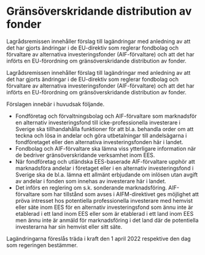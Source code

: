 # Gränsöverskridande distribution av fonder

Lagrådsremissen innehåller förslag till lagändringar med anledning av att det har gjorts ändringar i de EU-direktiv som reglerar fondbolag och förvaltare av alternativa investeringsfonder (AIF-förvaltare) och att det har införts en EU-förordning om gränsöverskridande distribution av fonder.

Lagrådsremissen innehåller förslag till lagändringar med anledning av att det har gjorts ändringar i de EU-direktiv som reglerar fondbolag och förvaltare av alternativa investeringsfonder (AIF-förvaltare) och att det har införts en EU-förordning om gränsöverskridande distribution av fonder.

Förslagen innebär i huvudsak följande.

* Fondföretag och förvaltningsbolag och AIF-förvaltare som marknadsför en alternativ investeringsfond till icke-professionella investerare i Sverige ska tillhandahålla funktioner för att bl.a. behandla order om att teckna och lösa in andelar och göra utbetalningar till andelsägarna i fondföretaget eller den alternativa investeringsfonden här i landet.
* Fondbolag och AIF-förvaltare ska lämna viss ytterligare information när de bedriver gränsöverskridande verksamhet inom EES.
* När fondföretag och utländska EES-baserade AIF-förvaltare upphör att marknadsföra andelar i företaget eller i en alternativ investeringsfond i Sverige ska de bl.a. lämna ett allmänt erbjudande om inlösen utan avgift av andelar i fonden som innehas av investerare här i landet.
* Det införs en reglering om s.k. sonderande marknadsföring. AIF-förvaltare som har tillstånd som avses i AIFM-direktivet ges möjlighet att pröva intresset hos potentiella professionella investerare med hemvist eller säte inom EES för en alternativ investeringsfond som ännu inte är etablerad i ett land inom EES eller som är etablerad i ett land inom EES men ännu inte är anmäld för marknadsföring i det land där de potentiella investerarna har sin hemvist eller sitt säte.

Lagändringarna föreslås träda i kraft den 1 april 2022 respektive den dag som regeringen bestämmer.
